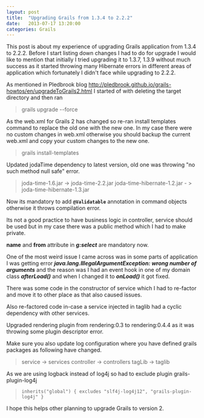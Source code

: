 ```yaml
---
layout: post
title:  "Upgrading Grails from 1.3.4 to 2.2.2"
date:   2013-07-17 13:20:00
categories: Grails
---
```


This post is about my experience of upgrading Grails application from 1.3.4 to 2.2.2. Before I start listing down changes I had to do for upgrade I would like to mention that initially I tried upgrading it to 1.3.7, 1.3.9 without much success as it started throwing many Hibernate errors in different areas of application which fortunately I didn't face while upgrading to 2.2.2.

As mentioned in Pledbrook blog http://pledbrook.github.io/grails-howtos/en/upgradeToGrails2.html I started of with  deleting the target directory and then ran

> grails upgrade --force

As the web.xml for Grails 2 has changed so re-ran install templates command to replace the old one with the new one. In my case there were no custom changes in web.xml otherwise you should backup the current web.xml and copy your custom changes to the new one.

> grails install-templates

Updated jodaTime dependency to latest version, old one was throwing "no such method null safe" error.

> joda-time-1.6.jar -> joda-time-2.2.jar
> joda-time-hibernate-1.2.jar - > joda-time-hibernate-1.3.jar

Now its mandatory to add **`@Validatable`** annotation in command objects otherwise it throws compilation error.

Its not a good practice to have business logic in controller, service should be used but in my case there was a public method which I had to make private.

**name** and **from** attribute in **_g:select_** are mandatory now.

One of the most weird issue I came across was in some parts of application I was getting error **_java.lang.IllegalArgumentException: wrong number of arguments_** and the reason was I had an event hook in one of my domain class **_afterLoad()_** and when I changed it to **_onLoad()_** it got fixed.

There was some code in the constructor of service which I had to re-factor and move it to other place as that also caused issues.

Also re-factored code in-case a service injected in taglib had a cyclic dependency with other services.

Upgraded rendering plugin from rendering:0.3 to rendering:0.4.4 as it was throwing some plugin descriptor error.

Make sure you also update log configuration where you have defined grails packages as following have changed.

> service -> services
> controller -> controllers
> tagLib -> taglib

As we are using logback instead of log4j so had to exclude plugin grails-plugin-log4j

> `inherits("global") {
>  excludes "slf4j-log4j12", "grails-plugin-log4j"
> }
> `

I hope this helps other planning to upgrade Grails to version 2.